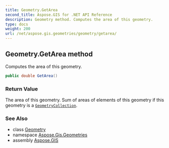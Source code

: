 ```yaml
---
title: Geometry.GetArea
second_title: Aspose.GIS for .NET API Reference
description: Geometry method. Computes the area of this geometry.
type: docs
weight: 200
url: /net/aspose.gis.geometries/geometry/getarea/
---
```

## Geometry.GetArea method

Computes the area of this geometry.

```csharp
public double GetArea()
```

### Return Value

The area of this geometry. Sum of areas of elements of this geometry if this geometry is a [`GeometryCollection`](../../geometrycollection/).

### See Also

* class [Geometry](../)
* namespace [Aspose.Gis.Geometries](../../geometry/)
* assembly [Aspose.GIS](../../../)


